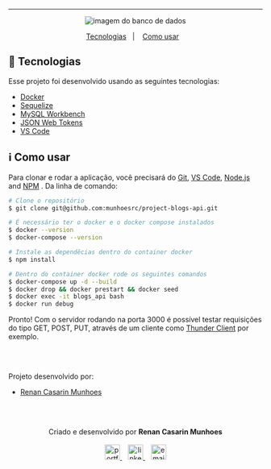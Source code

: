 <hr />

<p align="center">
      <img alt="imagem do banco de dados" src="https://i.imgur.com/0u0qYqZ.png" />
</p>

<p align="center">
  <a href="#rocket-tecnologias">Tecnologias</a>&nbsp;&nbsp;&nbsp;|&nbsp;&nbsp;&nbsp;
  <a href="#information_source-como-usar">Como usar</a>&nbsp;&nbsp;&nbsp;
</p>

## :rocket: Tecnologias

Esse projeto foi desenvolvido usando as seguintes tecnologias:

-  [Docker](https://docs.docker.com/get-docker/)
-  [Sequelize](https://sequelize.org/)
-  [MySQL Workbench](https://www.mysql.com/products/workbench/)
-  [JSON Web Tokens](https://jwt.io/)
-  [VS Code](https://code.visualstudio.com/)

## :information_source: Como usar

Para clonar e rodar a aplicação, você precisará do [Git](https://git-scm.com), [VS Code](https://code.visualstudio.com/), [Node.js](https://nodejs.org/) and [NPM](https://www.npmjs.com/) . Da linha de comando:

```bash
# Clone o repositório
$ git clone git@github.com:munhoesrc/project-blogs-api.git

# É necessário ter o docker e o docker compose instalados
$ docker --version
$ docker-compose --version

# Instale as dependêcias dentro do container docker
$ npm install

# Dentro do container docker rode os seguintes comandos
$ docker-compose up -d --build
$ docker drop && docker prestart && docker seed
$ docker exec -it blogs_api bash
$ docker run debug

```
Pronto! Com o servidor rodando na porta 3000 é possível testar requisições do tipo GET, POST, PUT, através de um cliente como [Thunder Client](https://www.thunderclient.com/) por exemplo.

<br/><br/>

<p>Projeto desenvolvido por:</p>
<ul>
  <li><a href="https://github.com/munhoesrc"/>Renan Casarin Munhoes</a></li>
</ul>

<br/><br/>

<p align="center">
  Criado e desenvolvido por <b>Renan Casarin Munhoes</b>
  <br/><br/>
  
  <a href="http://munhoesrc.me/">
    <img alt="portfolio" height="30px" src="https://i.imgur.com/7lbNPnj.png" />
  </a>
  &nbsp;&nbsp;
  <a href="https://www.linkedin.com/in/renancasarinmunhoes/">
    <img alt="linkedIn" height="30px" src="https://i.imgur.com/TQRXxhT.png" />
  </a>
  &nbsp;&nbsp;
  <a href="mailto:munhoesrc@gmail.com?subject=website contact">
    <img alt="email" height="30px" src="https://i.imgur.com/wu7e3PJ.png" />
  </a>
</p>
